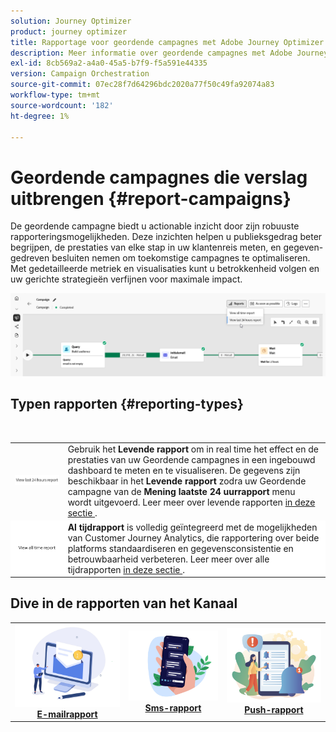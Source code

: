 ```yaml
---
solution: Journey Optimizer
product: journey optimizer
title: Rapportage voor geordende campagnes met Adobe Journey Optimizer
description: Meer informatie over geordende campagnes met Adobe Journey Optimizer
exl-id: 8cb569a2-a4a0-45a5-b7f9-f5a591e44335
version: Campaign Orchestration
source-git-commit: 07ec28f7d64296bdc2020a77f50c49fa92074a83
workflow-type: tm+mt
source-wordcount: '182'
ht-degree: 1%

---
```



# Geordende campagnes die verslag uitbrengen {#report-campaigns}

De geordende campagne biedt u actionable inzicht door zijn robuuste rapporteringsmogelijkheden. Deze inzichten helpen u publieksgedrag beter begrijpen, de prestaties van elke stap in uw klantenreis meten, en gegeven-gedreven besluiten nemen om toekomstige campagnes te optimaliseren. Met gedetailleerde metriek en visualisaties kunt u betrokkenheid volgen en uw gerichte strategieën verfijnen voor maximale impact.

![](assets/report-orchestrated.png)

## Typen rapporten {#reporting-types}

<table style="table-layout:auto; width: 100%; border-collapse: collapse;">
  <tbody>
    <tr>
      <td><a href="../reports/live-report.md"><img alt="Live-rapport" src="assets/last-24hours.png"></a></td>
      <td>
        Gebruik het <b> Levende rapport </b> om in real time het effect en de prestaties van uw Geordende campagnes in een ingebouwd dashboard te meten en te visualiseren. De gegevens zijn beschikbaar in het <b> Levende rapport </b> zodra uw Geordende campagne van de <b> Mening laatste 24 uurrapport </b> menu wordt uitgevoerd. Leer meer over levende rapporten <a href="../reports/live-report.md"> in deze sectie </a>.
      </td>
        </br>
    </tr>
    <tr style="background-color: #FFFFFF;">
      <td><a href="../reports/report-gs-cja.md"><img alt="Alle tijdrapporten" src="assets/all-time-report.png"></a></td>
      <td>
        <b> Al tijdrapport </b> is volledig geïntegreerd met de mogelijkheden van Customer Journey Analytics, die rapportering over beide platforms standaardiseren en gegevensconsistentie en betrouwbaarheid verbeteren. Leer meer over alle tijdrapporten <a href="../reports/report-gs-cja.md"> in deze sectie </a>.
      </td>
    </tr>
  </tbody>
</table>

## Dive in de rapporten van het Kanaal

<table style="table-layout:fixed"><tr style="border: 0; text-align: center;" >
<td><a href="../reports/campaign-global-report-cja-email.md"><img alt="email" src="../channels/assets/do-not-localize/email.png"></a><br/><a href="../reports/campaign-global-report-cja-email.md"><strong>E-mailrapport</strong></a></td>
<td><a href="../reports/campaign-global-report-cja-sms.md"><img alt="sms" src="../channels/assets/do-not-localize/sms.png"></a><br/><a href="../reports/campaign-global-report-cja-sms.md"><strong>Sms-rapport</strong></a></td>
<td><a href="../reports/campaign-global-report-cja-push.md"><img alt="duwen" src="../channels/assets/do-not-localize/push.png"></a><a href="../reports/campaign-global-report-cja-push.md"><strong>Push-rapport</strong></a></td>
</tr></table>

